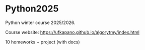 # Python2025
Python winter course 2025/2026.

Course website: https://ufkapano.github.io/algorytmy/index.html

10 homeworks + project (with docs)
